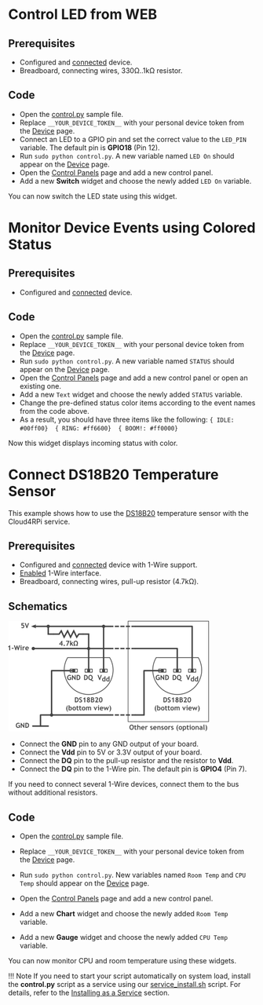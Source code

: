 
# Control LED from WEB

## Prerequisites

- Configured and [connected](/#connecting-a-new-device) device.
- Breadboard, connecting wires, 330Ω..1kΩ resistor.

## Code

- Open the [control.py](https://github.com/cloud4rpi/cloud4rpi-raspberrypi-python/blob/master/control.py) sample file.
- Replace `__YOUR_DEVICE_TOKEN__` with your personal device token from the [Device](https://cloud4rpi.io/devices) page.
- Connect an LED to a GPIO pin and set the correct value to the `LED_PIN` variable. The default pin is **GPIO18** (Pin 12).
- Run `sudo python control.py`. A new variable named `LED On` should appear on the [Device](https://cloud4rpi.io/devices) page.
- Open the [Control Panels](https://cloud4rpi.io/control-panels/) page and add a new control panel.
- Add a new **Switch** widget and choose the newly added `LED On` variable.

You can now switch the LED state using this widget.


# Monitor Device Events using Colored Status

## Prerequisites

- Configured and [connected](/#connecting-a-new-device) device.

## Code

- Open the [control.py](https://github.com/cloud4rpi/cloud4rpi-raspberrypi-python/blob/master/control.py) sample file.
- Replace `__YOUR_DEVICE_TOKEN__` with your personal device token from the [Device](https://cloud4rpi.io/devices) page.
- Run `sudo python control.py`. A new variable named `STATUS` should appear on the [Device](https://cloud4rpi.io/devices) page.
- Open the [Control Panels](https://cloud4rpi.io/control-panels/) page and add a new control panel or open an existing one.
- Add a new `Text` widget and choose the newly added `STATUS` variable.
- Change the pre-defined status color items according to the event names from the code above.
- As a result, you should have three items like the following:
`{ IDLE: #00ff00}  { RING: #ff6600}  { BOOM!: #ff0000}`

Now this widget displays incoming status with color.



# Connect DS18B20 Temperature Sensor

This example shows how to use the [DS18B20](https://datasheets.maximintegrated.com/en/ds/DS18B20.pdf) temperature sensor with the Cloud4RPi service.

## Prerequisites

- Configured and [connected](/#connecting-a-new-device) device with 1-Wire support.
- [Enabled](/#prerequisites) 1-Wire interface.
- Breadboard, connecting wires, pull-up resistor (4.7kΩ).

## Schematics

![](res/ds18b20.png)

- Connect the **GND** pin to any GND output of your board.
- Connect the **Vdd** pin to 5V or 3.3V output of your board.
- Connect the **DQ** pin to the pull-up resistor and the resistor to **Vdd**.
- Connect the **DQ** pin to the 1-Wire pin. The default pin is **GPIO4** (Pin 7).

If you need to connect several 1-Wire devices, connect them to the bus without additional resistors.

## Code

- Open the [control.py](https://github.com/cloud4rpi/cloud4rpi-raspberrypi-python/blob/master/control.py) sample file.
- Replace `__YOUR_DEVICE_TOKEN__` with your personal device token from the [Device](https://cloud4rpi.io/devices) page.

- Run `sudo python control.py`. New variables named `Room Temp` and `CPU Temp` should appear on the [Device](https://cloud4rpi.io/devices) page.
- Open the [Control Panels](https://cloud4rpi.io/control-panels/) page and add a new control panel.
- Add a new **Chart** widget and choose the newly added `Room Temp` variable.
- Add a new **Gauge** widget and choose the newly added `CPU Temp` variable.

You can now monitor CPU and room temperature using these widgets.

!!! Note
    If you need to start your script automatically on system load, install the **control.py** script as a service using our [service_install.sh](https://github.com/cloud4rpi/cloud4rpi/blob/master/service_install.sh) script. For details, refer to the [Installing as a Service](/#installing-as-a-service) section.

